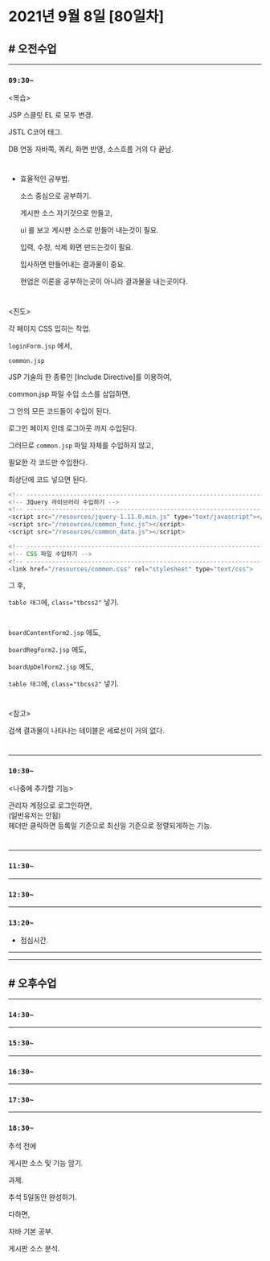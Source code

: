 # 2021년 9월 8일 [80일차]

## # 오전수업
----
### `09:30~`

<복습>    

JSP 스클릿 EL 로 모두 변경.           

JSTL C코어 태그.         

DB 연동 자바쪽, 쿼리, 화면 반영, 소스흐름 거의 다 끝남.    

#

- 효율적인 공부법.      

  소스 중심으로 공부하기.         

  게시판 소스 자기것으로 만들고,       

  ui 를 보고 게시판 소스로 만들어 내는것이 필요.       

  입력, 수정, 삭제 화면 만드는것이 필요.     

  입사하면 만들어내는 결과물이 중요. 

  현업은 이론을 공부하는곳이 아니라 결과물을 내는곳이다.    

#

<진도>    

각 페이지 CSS 입히는 작업.  

`loginForm.jsp` 에서,    

`common.jsp`      

JSP 기술의 한 종류인 [Include Directive]를 이용하여,    

common.jsp 파일 수입 소스를 삽입하면,      

그 안의 모든 코드들이 수입이 된다.    

로그인 페이지 인데 로그아웃 까지 수입된다.  

그러므로 `common.jsp` 파일 자체를 수입하지 않고,  

필요한 각 코드만 수입한다.    

최상단에 코드 넣으면 된다.  

```javascript
<!-- --------------------------------------------------------------------- -->
<!-- JQuery 라이브러리 수입하기 -->
<!-- --------------------------------------------------------------------- -->
<script src="/resources/jquery-1.11.0.min.js" type="text/javascript"></script>
<script src="/resources/common_func.js"></script>
<script src="/resources/common_data.js"></script>

<!-- --------------------------------------------------------------------- -->
<!-- CSS 파일 수입하기 -->
<!-- --------------------------------------------------------------------- -->
<link href="/resources/common.css" rel="stylesheet" type="text/css">
```

그 후,     

`table 태그`에, `class="tbcss2"` 넣기.        

#

`boardContentForm2.jsp` 에도,  

`boardRegForm2.jsp` 에도,  

`boardUpDelForm2.jsp` 에도,  

`table 태그`에, `class="tbcss2"` 넣기.        

#

<참고>  

검색 결과물이 나타나는 테이블은 세로선이 거의 없다.    

#

----
### `10:30~`

<나중에 추가할 기능>    

관리자 계정으로 로그인하면,    
(일반유저는 안됨)  
헤더만 클릭하면 등록일 기준으로 최신일 기준으로 정렬되게하는 기능.     

#





----
### `11:30~`








----
### `12:30~`








----
### `13:20~`

  - 점심시간.

---
---

## # 오후수업

---
### `14:30~`










---
### `15:30~`









----
### `16:30~`








----
### `17:30~`








----
### `18:30~`

추석 전에       

게시판 소스 및 기능 암기.        

과제.          

추석 5일동안 완성하기.         

다하면,    

자바 기본 공부.     

게시판 소스 분석.   






